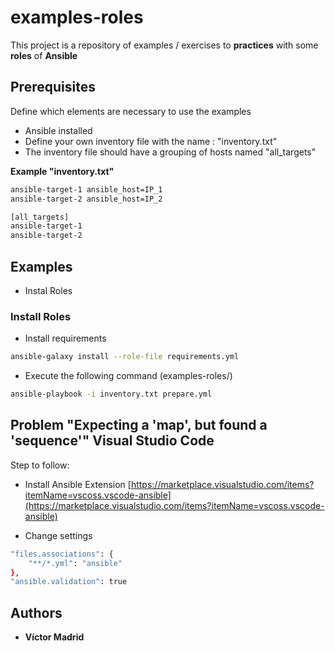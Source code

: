 # examples-roles

This project is a repository of examples / exercises to **practices** with some **roles** of **Ansible**





## Prerequisites

Define which elements are necessary to use the examples

* Ansible installed
* Define your own inventory file with the name : "inventory.txt"
* The inventory file should have a grouping of hosts named "all_targets"

**Example "inventory.txt"**

```bash
ansible-target-1 ansible_host=IP_1
ansible-target-2 ansible_host=IP_2

[all_targets]
ansible-target-1
ansible-target-2 
```





## Examples

* Instal Roles 


### Install Roles


* Install requirements

```bash
ansible-galaxy install --role-file requirements.yml
```



* Execute the following command (examples-roles/)

```bash
ansible-playbook -i inventory.txt prepare.yml
```


## Problem "Expecting a 'map', but found a 'sequence'" Visual Studio Code

Step to follow:

* Install Ansible Extension [https://marketplace.visualstudio.com/items?itemName=vscoss.vscode-ansible](https://marketplace.visualstudio.com/items?itemName=vscoss.vscode-ansible)

* Change settings

```bash
"files.associations": {
    "**/*.yml": "ansible"
},
"ansible.validation": true
```








## Authors

* **Víctor Madrid**
